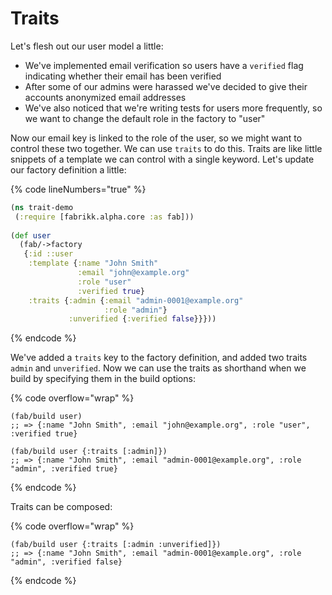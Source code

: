 # Traits

Let's flesh out our user model a little:&#x20;

* We've implemented email verification so users have a `verified` flag indicating whether their email has been verified&#x20;
* After some of our admins were harassed we've decided to give their accounts anonymized email addresses
* We've also noticed that we're writing tests for users more frequently, so we want to change the default role in the factory to "user"

Now our email key is linked to the role of the user, so we might want to control these two together. We can use `traits` to do this. Traits are like little snippets of a template we can control with a single keyword. Let's update our factory definition a little:

{% code lineNumbers="true" %}
```clojure
(ns trait-demo
 (:require [fabrikk.alpha.core :as fab]))
 
(def user
  (fab/->factory
   {:id ::user
    :template {:name "John Smith"
               :email "john@example.org"
               :role "user"
               :verified true}
    :traits {:admin {:email "admin-0001@example.org"
                     :role "admin"}
             :unverified {:verified false}}}))
```
{% endcode %}

We've added a `traits` key to the factory definition, and added two traits `admin` and `unverified`. Now we can use the traits as shorthand when we build by specifying them in the build options:

{% code overflow="wrap" %}
```
(fab/build user)
;; => {:name "John Smith", :email "john@example.org", :role "user", :verified true}

(fab/build user {:traits [:admin]})
;; => {:name "John Smith", :email "admin-0001@example.org", :role "admin", :verified true}
```
{% endcode %}

Traits can be composed:

{% code overflow="wrap" %}
```
(fab/build user {:traits [:admin :unverified]})
;; => {:name "John Smith", :email "admin-0001@example.org", :role "admin", :verified false}
```
{% endcode %}
